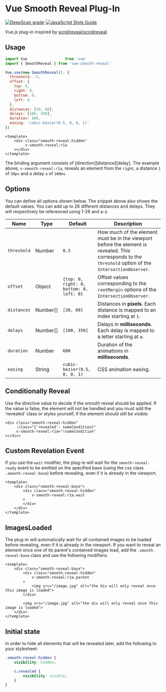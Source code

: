 # Vue Smooth Reveal Plug-In

[![DeepScan grade](https://deepscan.io/api/teams/11039/projects/14032/branches/250987/badge/grade.svg)](https://deepscan.io/dashboard#view=project&tid=11039&pid=14032&bid=250987)
[![JavaScript Style Guide](https://img.shields.io/badge/code_style-standard-brightgreen.svg)](https://standardjs.com)

Vue.js plug-in inspired by [scrollreveal/scrollreveal](https://github.com/scrollreveal/scrollreveal).

## Usage

```js
import Vue                 from 'vue'
import { SmoothReveal } from 'vue-smooth-reveal'

Vue.use(new SmoothReveal(), {
  threshold: .5,
  offset: {
    top: 0,
    right: 0,
    bottom: 0,
    left: 0
  },
  distances: [30, 60],
  delays: [100, 350],
  duration: 600,
  easing: 'cubic-bezier(0.5, 0, 0, 1)'
})
```

```vue
<template>
    <div class="smooth-reveal-hidden"
         v-smooth-reveal:r1a
    ></div>
</template>
```

The binding argument consists of \[direction\]\[distance\]\[delay\].
The example above, `v-smooth-reveal:r1a`, reveals an element from the `right`, a distance `1` of `30px` and a delay `a` of `100ms`.

## Options

You can define all options shown below. The snippet above also shows the default values.
You can add up to 26 different distances and delays. They will respectively be referenced using 1-26 and a-z.

| Name        | Type     | Default                                  | Description                                                                                                                                                |
|-------------|----------|------------------------------------------|------------------------------------------------------------------------------------------------------------------------------------------------------------|
| `threshold` | Number   | `0.5`                                    | How much of the element must be in the viewport before the element is revealed. This corresponds to the  `threshold` option of the `IntersectionObserver`. |
| `offset`    | Object   | `{top: 0, right: 0, bottom: 0, left: 0}` | Offset values corresponding to the `rootMargin` options of the `IntersectionObserver`.                                                                     |
| `distances` | Number[] | `[30, 60]`                               | Distances in **pixels**. Each distance is mapped to an index starting at `1`.                                                                              |
| `delays`    | Number[] | `[100, 350]`                             | Delays in **milliseconds**. Each delay is mapped to a letter starting at `a`.                                                                              |
| `duration`  | Number   | `600`                                    | Duration of the animations in **milliseconds**.                                                                                                            |
| `easing`    | String   | `cubic-bezier(0.5, 0, 0, 1)`             | CSS animation easing.                                                                                                                                      |

## Conditionally Reveal

Use the directive value to decide if the smooth reveal should be applied.
If the value is false, the element will not be handled and you must add the 'revealed' class or styles yourself, if the element should still be visible:

```Vue
<div class="smooth-reveal-hidden"
     :class="{'revealed': someCondition}"
     v-smooth-reveal:r1a="!someCondition"
></div>
```

## Custom Revelation Event

If you use the `wait` modifier, the plug-in will wait for the `smooth-reveal-ready` event to be emitted on the specified base (using the css class `.smooth-reveal-base`) before revealing, even if it is already in the viewport.

```Vue
<template>
    <div class="smooth-reveal-base">
        <div class="smooth-reveal-hidden"
            v-smooth-reveal:r1a.wait
        >
        </div>
    </div>
</template>
```

## ImagesLoaded

The plug-in will automatically wait for all contained images to be loaded before revealing, even if it is already in the viewport.
If you want to reveal an element once one of its parent's contained images load, add the `.smooth-reveal-base` class and use the following modifiers:

```Vue
<template>
    <div class="smooth-reveal-base">
        <div class="smooth-reveal-hidden"
            v-smooth-reveal:r1a.parent
        >
            <img src="/image.jpg" alt="the div will only reveal once this image is loaded">
        </div>

        <img src="/image.jpg" alt="the div will only reveal once this image is loaded">
    </div>
</template>
```

## Initial state

In order to hide all elements that will be revealed later, add the following to your stylesheet:

```SCSS
.smooth-reveal-hidden {
    visibility: hidden;

    &.revealed {
        visibility: visible;
    }
}
```

